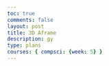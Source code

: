 ```yaml
---
toc: true
comments: false
layout: post
title: 3D Aframe
description: gy
type: plans
courses: { compsci: {week: 5} }
--- 
```

<html>
    <head>
        <script src="https://aframe.io/releases/1.4.0/aframe.min.js"></script>
    </head>
      <head>
    <script src="https://aframe.io/releases/1.4.0/aframe.min.js"></script>
  </head>
  <body>
    <a-scene>
      <a-box position="-1 0.5 -3" rotation="0 45 0" color="#4CC3D9"></a-box>
      <a-sphere position="0 1.25 -5" radius="1.25" color="#EF2D5E"></a-sphere>
      <a-cylinder position="1 0.75 -3" radius="0.5" height="1.5" color="#FFC65D"></a-cylinder>
      <a-plane position="0 0 -4" rotation="-90 0 0" width="4" height="4" color="#7BC8A4"></a-plane>
      <a-sky color="#28E9EF"></a-sky>
    </a-scene>
  </body>
</html>
